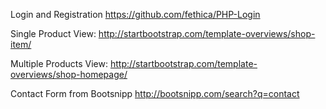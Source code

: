 Login and Registration 
https://github.com/fethica/PHP-Login

Single Product View:
http://startbootstrap.com/template-overviews/shop-item/

Multiple Products View:
http://startbootstrap.com/template-overviews/shop-homepage/

Contact Form from Bootsnipp
http://bootsnipp.com/search?q=contact
